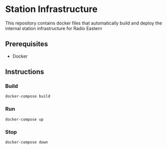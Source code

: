 # Station Infrastructure

This repository contains docker files that automatically build and deploy the internal station infrastructure for Radio Eastern

## Prerequisites

* Docker

## Instructions

### Build

`docker-compose build`

### Run
`docker-compose up`

### Stop
`docker-compose down`

